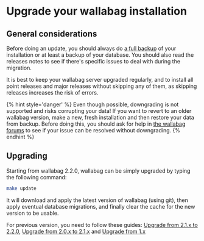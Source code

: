 # Upgrade your wallabag installation

## General considerations

Before doing an update, you should always do [a full backup](backup.md) of your installation or at least a backup of your database. You should also read the releases notes to see if there's specific issues to deal with during the migration.

It is best to keep your wallabag server upgraded regularly, and to install all point releases and major releases without skipping any of them, as skipping releases increases the risk of errors.

{% hint style='danger' %}
Even though possible, downgrading is not supported and risks corrupting your data! If you want to revert to an older wallabag version, make a new, fresh installation and then restore your data from backup. Before doing this, you should ask for help in [the wallabag forums](https://community.wallabag.org) to see if your issue can be resolved without downgrading.
{% endhint %}


## Upgrading

Starting from wallabag 2.2.0, wallabag can be simply upgraded by typing the following command:

```bash
make update
```

It will download and apply the latest version of wallabag (using git), then apply eventual database migrations, and finally clear the cache for the new version to be usable.

For previous version, you need to follow these guides: [Upgrade from 2.1.x to 2.2.0](/admin/maintenance/upgrades/upgrade21-22.md), [Upgrade from 2.0.x to 2.1.x](upgrade20-21.md) and [Upgrade from 1.x](upgrade1x.md)
